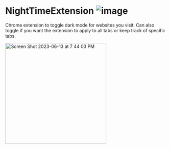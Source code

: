 # NightTimeExtension ![image](https://github.com/iskulkarni22/NightTimeExtension/assets/99928280/8d334298-6916-4157-b4dd-ec53a0af610f)
Chrome extension to toggle dark mode for websites you visit.
Can also toggle if you want the extension to apply to all tabs or keep track of specific tabs.

<img width="316" alt="Screen Shot 2023-06-13 at 7 44 03 PM" src="https://github.com/iskulkarni22/NightTimeExtension/assets/99928280/dc760c09-f559-45ac-a4b5-e677eaaf6ee3">

